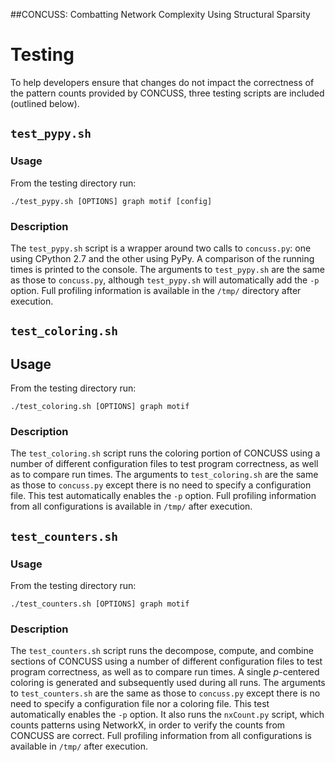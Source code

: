 ##CONCUSS: Combatting Network Complexity Using Structural Sparsity
# Testing

To help developers ensure that changes do not impact the correctness of the pattern counts provided by CONCUSS, three testing scripts are included (outlined below).

## `test_pypy.sh`

### Usage
From the testing directory run:

	./test_pypy.sh [OPTIONS] graph motif [config]

### Description

The `test_pypy.sh` script is a wrapper around two calls to `concuss.py`:  one using CPython 2.7 and the other using PyPy.
A comparison of the running times is printed to the console.
The arguments to `test_pypy.sh` are the same as those to `concuss.py`, although `test_pypy.sh` will automatically add the `-p` option.
Full profiling information is available in the `/tmp/` directory after execution.

## `test_coloring.sh`

## Usage
From the testing directory run:

	./test_coloring.sh [OPTIONS] graph motif

### Description

The `test_coloring.sh` script runs the coloring portion of CONCUSS using a number of different configuration files to test program correctness, as well as to compare run times.
The arguments to `test_coloring.sh` are the same as those to `concuss.py` except there is no need to specify a configuration file.
This test automatically enables the `-p` option.
Full profiling information from all configurations is available in `/tmp/` after execution.


## `test_counters.sh`

### Usage
From the testing directory run:

	./test_counters.sh [OPTIONS] graph motif

### Description

The `test_counters.sh` script runs the decompose, compute, and combine sections of CONCUSS using a number of different configuration files to test program correctness, as well as to compare run times.
A single *p*-centered coloring is generated and subsequently used during all runs.
The arguments to `test_counters.sh` are the same as those to `concuss.py` except there is no need to specify a configuration file nor a coloring file.
This test automatically enables the `-p` option.
It also runs the `nxCount.py` script, which counts patterns using NetworkX, in order to verify the counts from CONCUSS are correct.
Full profiling information from all configurations is available in `/tmp/` after execution.


